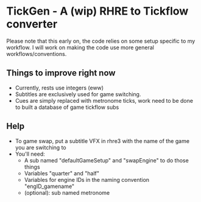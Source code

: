 # TickGen - A (wip) RHRE to Tickflow converter

Please note that this early on, the code relies on some setup specific to my workflow.
I will work on making the code use more general workflows/conventions.

## Things to improve right now
* Currently, rests use integers (eww)
* Subtitles are exclusively used for game switching.
* Cues are simply replaced with metronome ticks, work need to be done to built a database of game tickflow subs

## Help
* To game swap, put a subtitle VFX in rhre3 with the name of the game you are switching to
* You'll need: 
  - A sub named "defaultGameSetup" and "swapEngine" to do those things
  - Variables "quarter" and "half"
  - Variables for engine IDs in the naming convention "engID_gamename"
  - (optional): sub named metronome
